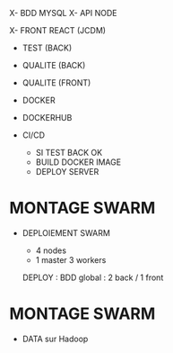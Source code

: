 X- BDD MYSQL
X- API NODE

X- FRONT REACT (JCDM)

- TEST (BACK)

- QUALITE (BACK)
- QUALITE (FRONT)

- DOCKER
- DOCKERHUB

- CI/CD
    - SI TEST BACK OK
    - BUILD DOCKER IMAGE
    - DEPLOY SERVER

# MONTAGE SWARM

- DEPLOIEMENT SWARM
    - 4 nodes
    - 1 master 3 workers

    DEPLOY : BDD global
           : 2 back / 1 front

# MONTAGE SWARM
- DATA sur Hadoop
